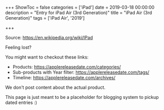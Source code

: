 +++
ShowToc = false
categories = ['iPad']
date = 2019-03-18 00:00:00
description = "Entry for iPad Air (3rd Generation)"
title = "iPad Air (3rd Generation)"
tags = ['iPad Air', '2019']

+++

Source: https://en.wikipedia.org/wiki/IPad

Feeling lost?

You might want to checkout these links:
- Products: https://applereleasedate.com/categories/
- Sub-products with Year filter: https://applereleasedate.com/tags/
- Timeline: https://applereleasedate.com/archives/

We don't post content about the actual product. 



This page is just meant to be a placeholder for blogging system to pickup dated entries :)


